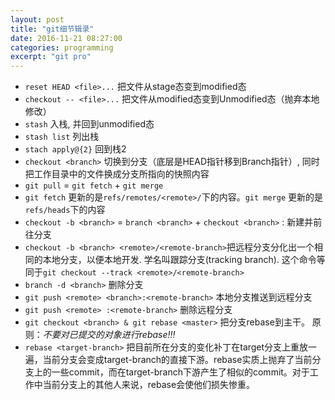 ```yaml
---
layout: post
title: "git细节辑录"
date: 2016-11-21 08:27:00
categories: programming
excerpt: "git pro"
---
```


* `reset HEAD <file>...` 把文件从stage态变到modified态
* `checkout -- <file>...` 把文件从modified态变到Unmodified态（抛弃本地修改）
* `stash` 入栈, 并回到unmodified态
* `stash list` 列出栈
* `stach apply@{2}` 回到栈2
* `checkout <branch>` 切换到分支（底层是HEAD指针移到Branch指针）, 同时把工作目录中的文件换成分支所指向的快照内容
* `git pull` = `git fetch` + `git merge`
* `git fetch` 更新的是`refs/remotes/<remote>/`下的内容。`git merge` 更新的是`refs/heads`下的内容
* `checkout -b <branch>` = `branch <branch>` + `checkout <branch>` : 新建并前往分支
* `checkout -b <branch> <remote>/<remote-branch>`把远程分支分化出一个相同的本地分支，以便本地开发.
学名叫跟踪分支(tracking branch).
这个命令等同于`git checkout --track <remote>/<remote-branch>`
* `branch -d <branch>` 删除分支
* `git push <remote> <branch>:<remote-branch>` 本地分支推送到远程分支
* `git push <remote> :<remote-branch>` 删除远程分支
* `git checkout <branch> & git rebase <master>` 把分支rebase到主干。
原则：*不要对已提交的对象进行rebase!!!*
* `rebase <target-branch>` 把目前所在分支的变化补丁在target分支上重放一遍，当前分支会变成target-branch的直接下游。rebase实质上抛弃了当前分支上的一些commit，而在target-branch下游产生了相似的commit。对于工作中当前分支上的其他人来说，rebase会使他们损失惨重。
